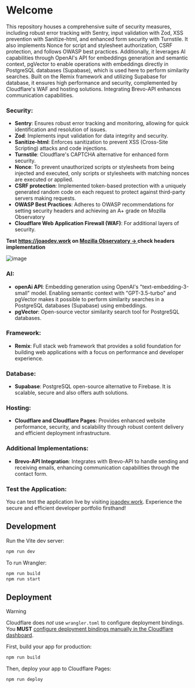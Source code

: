 # Welcome
This repository houses a comprehensive suite of security measures, including robust error tracking with Sentry, input validation with Zod, XSS prevention with Sanitize-html, and enhanced form security with Turnstile. It also implements Nonce for script and stylesheet authorization, CSRF protection, and follows OWASP best practices. Additionally, it leverages AI capabilities through OpenAI's API for embeddings generation and semantic context, pgVector to enable operations with embeddings directly in PostgreSQL databases (Supabase), which is used here to perform similarity searches. Built on the Remix framework and utilizing Supabase for database, it ensures high performance and security, complemented by Cloudflare's WAF and hosting solutions. Integrating Brevo-API enhances communication capabilities.

### Security:
- **Sentry**: Ensures robust error tracking and monitoring, allowing for quick identification and resolution of issues.
- **Zod**: Implements input validation for data integrity and security.
- **Sanitize-html**: Enforces sanitization to prevent XSS (Cross-Site Scripting) attacks and code injections.
- **Turnstile**: Cloudflare's CAPTCHA alternative for enhanced form security.
- **Nonce**: To prevent unauthorized scripts or stylesheets from being injected and executed, only scripts or stylesheets with matching nonces are executed or applied.
- **CSRF protection**: Implemented token-based protection with a uniquely generated random code on each request to protect against third-party servers making requests.
- **OWASP Best Practices**: Adheres to OWASP recommendations for setting security headers and achieving an A+ grade on Mozilla Observatory
- **Cloudflare Web Application Firewall (WAF)**: For additional layers of security.

**Test https://joaodev.work on [ Mozilla Observatory -> ](https://observatory.mozilla.org/) check headers implementation**

![image](https://github.com/joaoguidev/dev-portfolio/assets/63625334/932ebb7c-a51b-43a0-9210-aebad2629022)

### AI:
- **openAi API**: Embedding generation using OpenAI's "text-embedding-3-small" model. Enabling semantic context with "GPT-3.5-turbo" and pgVector makes it possible to perform similarity searches in a PostgreSQL databases (Supabase) using embeddings.
- **pgVector**: Open-source vector similarity search tool for PostgreSQL databases.

### Framework:
- **Remix**:  Full stack web framework that provides a solid foundation for building web applications with a focus on performance and developer experience.

### Database:
- **Supabase**: PostgreSQL open-source alternative to Firebase. It is scalable, secure and also offers auth solutions.

### Hosting:
- **Cloudflare and Cloudflare Pages**: Provides enhanced website performance, security, and scalability through robust content delivery and efficient deployment infrastructure.


### Additional Implementations:

- **Brevo-API Integration**: Integrates with Brevo-API to handle sending and receiving emails, enhancing communication capabilities through the contact form.

### Test the Application:

You can test the application live by visiting [joaodev.work](https://joaodev.work). Experience the secure and efficient developer portfolio firsthand!

## Development

Run the Vite dev server:

```sh
npm run dev
```

To run Wrangler:

```sh
npm run build
npm run start
```

## Deployment

> [!WARNING]  
> Cloudflare does _not_ use `wrangler.toml` to configure deployment bindings.
> You **MUST** [configure deployment bindings manually in the Cloudflare dashboard][bindings].

First, build your app for production:

```sh
npm run build
```

Then, deploy your app to Cloudflare Pages:

```sh
npm run deploy
```

[bindings]: https://developers.cloudflare.com/pages/functions/bindings/
